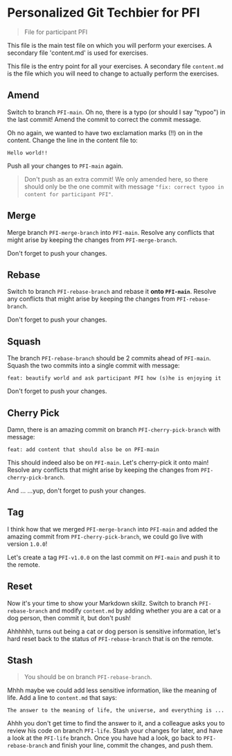 # Personalized Git Techbier for PFI

> File for participant PFI

This file is the main test file on which you will perform your exercises. A
secondary file 'content.md' is used for  exercises.

This file is the entry point for all your exercises. A secondary file
`content.md` is the file which you will need to change to actually perform the
exercises.

## Amend

Switch to branch `PFI-main`. Oh no, there is a typo (or should I say "typoo") in
the last commit! Amend the commit to correct the commit message.

Oh no again, we wanted to have two exclamation marks (!!) on in the content.
Change the line in the content file to:

```
Hello world!!
```

Push all your changes to `PFI-main` again.

> Don't push as an extra commit! We only amended here, so there should only be
> the one commit with message
> `"fix: correct typoo in content for participant PFI"`.

## Merge

Merge branch `PFI-merge-branch` into `PFI-main`. Resolve any conflicts that might arise
by keeping the changes from `PFI-merge-branch`.

Don't forget to push your changes.

## Rebase

Switch to branch `PFI-rebase-branch` and rebase it **onto `PFI-main`**. Resolve any
conflicts that might arise by keeping the changes from `PFI-rebase-branch`.

Don't forget to push your changes.

## Squash

The branch `PFI-rebase-branch` should be 2 commits ahead of `PFI-main`. Squash the two
commits into a single commit with message:

```
feat: beautify world and ask participant PFI how (s)he is enjoying it
```

Don't forget to push your changes.

## Cherry Pick

Damn, there is an amazing commit on branch `PFI-cherry-pick-branch` with message:

```
feat: add content that should also be on PFI-main
```

This should indeed also be on `PFI-main`. Let's cherry-pick it onto main! Resolve
any conflicts that might arise by keeping the changes from `PFI-cherry-pick-branch`.

And ...
...yup, don't forget to push your changes.

## Tag

I think how that we merged `PFI-merge-branch` into `PFI-main` and added the amazing
commit from `PFI-cherry-pick-branch`, we could go live with version `1.0.0`!

Let's create a tag `PFI-v1.0.0` on the last commit on `PFI-main` and push it to the
remote.

## Reset

Now it's your time to show your Markdown skillz. Switch to branch `PFI-rebase-branch`
and modify `content.md` by adding whether you are a cat or a dog person, then
commit it, but don't push!

Ahhhhhh, turns out being a cat or dog person is sensitive information, let's
hard reset back to the status of `PFI-rebase-branch` that is on the remote.

## Stash

> You should be on branch `PFI-rebase-branch`.

Mhhh maybe we could add less sensitive information, like the meaning of life.
Add a line to `content.md` that says:

```
The answer to the meaning of life, the universe, and everything is ...
```

Ahhh you don't get time to find the answer to it, and a colleague asks you to
review his code on branch `PFI-life`. Stash your changes for later, and have a
look at the `PFI-life` branch. Once you have had a look, go back to
`PFI-rebase-branch` and finish your line, commit the changes, and push them.
